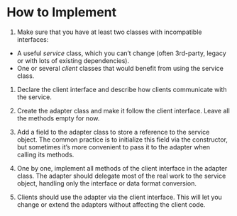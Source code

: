 # How to Implement
1. Make sure that you have at least two classes with incompatible interfaces:
- A useful _service_ class, which you can’t change (often 3rd-party, legacy or with lots of existing dependencies).
- One or several _client_ classes that would benefit from using the service class.

1. Declare the client interface and describe how clients communicate with the service.

1. Create the adapter class and make it follow the client interface. Leave all the methods empty for now.

1. Add a field to the adapter class to store a reference to the service object. The common practice is to initialize this field via the constructor, but sometimes it’s more convenient to pass it to the adapter when calling its methods.

1. One by one, implement all methods of the client interface in the adapter class. The adapter should delegate most of the real work to the service object, handling only the interface or data format conversion.

1. Clients should use the adapter via the client interface. This will let you change or extend the adapters without affecting the client code.